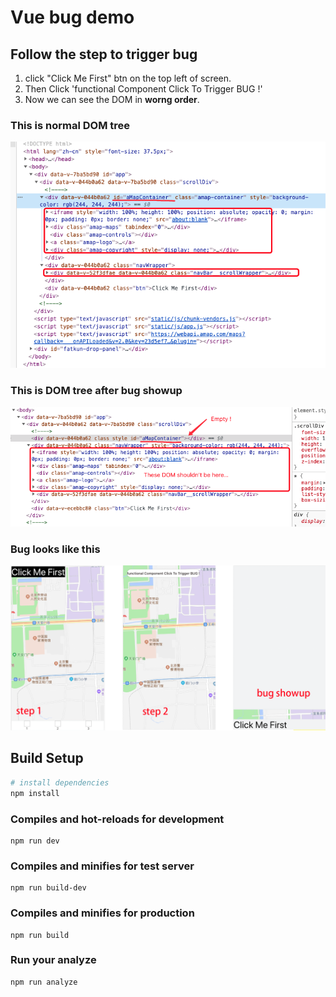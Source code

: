 # Vue bug demo

## Follow the step to trigger bug

1. click "Click Me First" btn on the top left of screen.
2. Then  Click 'functional Component Click To Trigger BUG !'
3. Now we can see the DOM in **worng order**.

### This is normal DOM tree
![alt text](./articleImg/before.png)

### This is DOM tree after bug showup
![alt text](./articleImg/after.png)

### Bug looks like this
![alt text](./articleImg/lookslike.png)

## Build Setup

``` bash
# install dependencies
npm install
```

### Compiles and hot-reloads for development

```
npm run dev
```

### **Compiles and minifies for test server**

```
npm run build-dev
```

### Compiles and minifies for production

```
npm run build
```

### Run your analyze

```
npm run analyze
```
